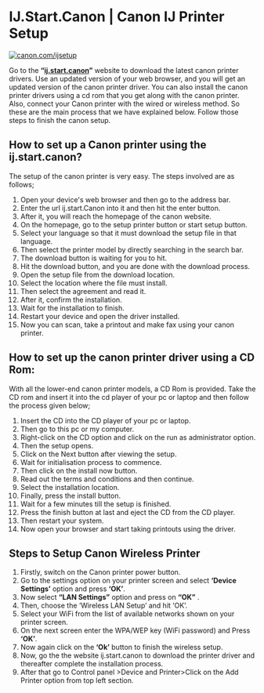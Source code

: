# IJ.Start.Canon | Canon IJ Printer Setup

[![canon.com/ijsetup](now-button-image.png)](/)

Go to the **“[ij.start.canon](/)”** website to download the latest canon printer drivers. Use an updated version of your web browser, and you will get an updated version of the canon printer driver. You can also install the canon printer drivers using a cd rom that you get along with the canon printer. Also, connect your Canon printer with the wired or wireless method. So these are the main process that we have explained below. Follow those steps to finish the canon setup.


##  How to set up a Canon printer using the ij.start.canon?

The setup of the canon printer is very easy. The steps involved are as follows;

1. Open your device's web browser and then go to the address bar.
2. Enter the url ij.start.Canon into it and then hit the enter button.
3. After it, you will reach the homepage of the canon website.
4. On the homepage, go to the setup printer button or start setup button.
5. Select your language so that it must download the setup file in that language.
6. Then select the printer model by directly searching in the search bar.
7. The download button is waiting for you to hit.
8. Hit the download button, and you are done with the download process.
9. Open the setup file from the download location.
10. Select the location where the file must install.
11. Then select the agreement and read it.
12. After it, confirm the installation.
13. Wait for the installation to finish.
14. Restart your device and open the driver installed.
15. Now you can scan, take a printout and make fax using your canon printer.


##  How to set up the canon printer driver using a CD Rom:

With all the lower-end canon printer models, a CD Rom is provided. Take the CD rom and insert it into the cd player of your pc or laptop and then follow the process given below;

1. Insert the CD into the CD player of your pc or laptop.
2. Then go to this pc or my computer.
3. Right-click on the CD option and click on the run as administrator option.
4. Then the setup opens.
5. Click on the Next button after viewing the setup.
6. Wait for initialisation process to commence.
7. Then click on the install now button.
8. Read out the terms and conditions and then continue.
9. Select the installation location.
10. Finally, press the install button.
11. Wait for a few minutes till the setup is finished.
12. Press the finish button at last and eject the CD from the CD player.
13. Then restart your system.
14. Now open your browser and start taking printouts using the driver.

##  Steps to Setup Canon Wireless Printer

1.  Firstly, switch on the Canon printer power button.
2. Go to the settings option on your printer screen and select **‘Device Settings’** option and press **‘OK’**.
3.  Now select **“LAN Settings”** option and press on **“OK”** .
4.  Then, choose the ‘Wireless LAN Setup’ and hit ‘OK’.
5.  Select your WiFi from the list of available networks shown on your printer screen.
6.  On the next screen enter the WPA/WEP key (WiFi password) and Press **‘OK’**.
7.  Now again click on the **‘Ok’** button to finish the wireless setup.
8.  Now, go the the website ij.start.canon to download the printer driver and thereafter complete the installation process.
9.  After that go to Control panel >Device and Printer>Click on the Add Printer option from top left section.
